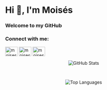 <h1 align="left">Hi 👋, I'm Moisés</h1>
<h3 align="left">Welcome to my GitHub</h3>

<h3 align="left">Connect with me:</h3>
<p align="left">
<a href="https://twitter.com/moisesbaqueta" target="blank"><img align="center" src="https://raw.githubusercontent.com/rahuldkjain/github-profile-readme-generator/master/src/images/icons/Social/twitter.svg" alt="moisesbaqueta" height="30" width="40" /></a>
<a href="https://linkedin.com/in/moisesepferreira" target="blank"><img align="center" src="https://raw.githubusercontent.com/rahuldkjain/github-profile-readme-generator/master/src/images/icons/Social/linked-in-alt.svg" alt="moisesepferreira" height="30" width="40" /></a>
<a href="https://instagram.com/moisesepferreira" target="blank"><img align="center" src="https://raw.githubusercontent.com/rahuldkjain/github-profile-readme-generator/master/src/images/icons/Social/instagram.svg" alt="moisesepferreira" height="30" width="40" /></a>
</p>



<div align="center">

  <img 
    src="https://github-readme-stats.vercel.app/api?username=moisesbaqueta&show_icons=true&locale=en&theme=dark" 
    alt="GitHub Stats" 
  />

  <br />

  <img 
    src="https://github-readme-stats.vercel.app/api/top-langs?username=moisesbaqueta&show_icons=true&locale=en&layout=compact&theme=dark" 
    alt="Top Languages" 
  />

</div>
